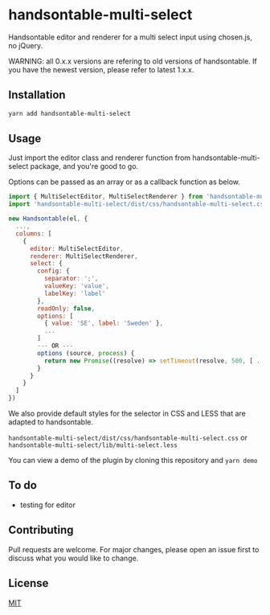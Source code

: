 # handsontable-multi-select

Handsontable editor and renderer for a multi select input using chosen.js, no jQuery.

WARNING: all 0.x.x versions are refering to old versions of handsontable. If you have the newest version, please refer to latest 1.x.x.

## Installation

```bash
yarn add handsontable-multi-select
```

## Usage

Just import the editor class and renderer function from handsontable-multi-select package, and you're good to go.

Options can be passed as an array or as a callback function as below.


```javascript
import { MultiSelectEditor, MultiSelectRenderer } from 'handsontable-multi-select'
import 'handsontable-multi-select/dist/css/handsontable-multi-select.css'

new Handsontable(el, {
  ...,
  columns: [
    {
      editor: MultiSelectEditor,
      renderer: MultiSelectRenderer,
      select: {
        config: {
          separator: ';',
          valueKey: 'value',
          labelKey: 'label'
        },
        readOnly: false,
        options: [
          { value: 'SE', label: 'Sweden' },
          ...
        ]
        --- OR ---
        options (source, process) {
          return new Promise((resolve) => setTimeout(resolve, 500, [ ... ]))
        }
      }
    }
  ]
})
```

We also provide default styles for the selector in CSS and LESS that are adapted to handsontable.

`handsontable-multi-select/dist/css/handsontable-multi-select.css` or `handsontable-multi-select/lib/multi-select.less`

You can view a demo of the plugin by cloning this repository and `yarn demo`

## To do

- testing for editor

## Contributing
Pull requests are welcome. For major changes, please open an issue first to discuss what you would like to change.

## License
[MIT](https://choosealicense.com/licenses/mit/)
